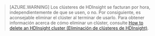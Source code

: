 

> [AZURE.WARNING] Los clústeres de HDInsight se facturan por hora, independientemente de que se usen, o no. Por consiguiente, es aconsejable eliminar el clúster al terminar de usarlo. Para obtener información acerca de cómo eliminar un clúster, consulte [How to delete an HDInsight cluster (Eliminación de clústeres de HDInsight)](../articles/hdinsight/hdinsight-delete-cluster.md).

<!---HONumber=AcomDC_0309_2016-->